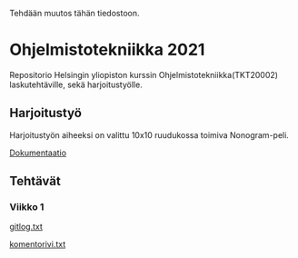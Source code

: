 Tehdään muutos tähän tiedostoon.

# Ohjelmistotekniikka 2021

Repositorio Helsingin yliopiston kurssin Ohjelmistotekniikka(TKT20002) laskutehtäville, sekä harjoitustyölle.

## Harjoitustyö

Harjoitustyön aiheeksi on valittu 10x10 ruudukossa toimiva Nonogram-peli.

[Dokumentaatio](/dokumentaatio)

## Tehtävät

### Viikko 1

[gitlog.txt](https://github.com/suomalainenmari/ot-harjoitustyo2021/blob/master/laskarit/viikko1/gitlog.txt)

[komentorivi.txt](https://github.com/suomalainenmari/ot-harjoitustyo2021/blob/master/laskarit/viikko1/komentorivi.txt)


